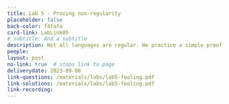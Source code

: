 ```yaml
---
title: Lab 5 - Proving non-regularity
placeholder: false
back-color: f4fafa
card-link: LabLink05
# subtitle: And a subtitle
description: Not all languages are regular. We practice a simple proof technique for proving this.
people:
layout: post
no-link: true  # stops link to page 
deliverydate: 2023-09-08
link-questions: /materials/labs/lab5-fooling.pdf
link-solutions: /materials/labs/lab5-fooling.pdf
link-recording:
---
```










